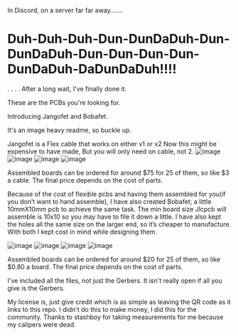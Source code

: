 In Discord, on a server far far away.......

# Duh-Duh-Duh-Dun-DunDaDuh-Dun-DunDaDuh-Dun-Dun-Dun-Dun-DunDaDuh-DaDunDaDuh!!!!
.
.
.
.
After a long wait, I've finally done it.  

These are the PCBs you're looking for.   

Introducing Jangofet and Bobafet. 

It's an image heavy readme, so buckle up.

Jangofet is a Flex cable that works on either v1 or v2
Now this might be expensive to have made, But you will only need on cable, not 2.
![image](https://github.com/user-attachments/assets/749e488b-0f25-4feb-9ee1-d746e3be66e3)
![image](https://github.com/user-attachments/assets/8c765d55-7361-4e26-901a-a11e5adaf2b1)
![image](https://github.com/user-attachments/assets/9547166d-2dff-4b57-bbdf-497bf745d76b)
![image](https://github.com/user-attachments/assets/39db9935-7c8e-4744-a7e7-3b4b312ffc1c)

Assembled boards can be ordered for around $75 for 25 of them, so like $3 a cable. The final price depends on the cost of parts. 

Because of the cost of flexible pcbs and having them assembled for you(if you don’t want to hand assemble), I have also created Bobafet; a little 10mmX10mm pcb to achieve the same task. The min board size Jlcpcb will assemble is 10x10 so you may have to file it down a little. I have also kept the holes all the same size on the larger end, so it’s cheaper to manufacture. With both I kept cost in mind while designing them.

![image](https://github.com/user-attachments/assets/528bd3b9-ca7f-4ae8-a64d-00e081cdc763)
![image](https://github.com/user-attachments/assets/6a0cf1b9-d101-49c1-bcaf-0e3757d7cf66)
![image](https://github.com/user-attachments/assets/d40e1d84-9358-4873-bc6a-a1f10c17268d)
![image](https://github.com/user-attachments/assets/4bf398fa-315a-47c9-a61e-8dc0724474e7)

Assembled boards can be ordered for around $20 for 25 of them, so like $0.80 a board. The final price depends on the cost of parts. 


I've included all the files, not just the Gerbers. It isn't really open if all you give is the Gerbers.



My license is, just give credit which is as simple as leaving the QR code as it links to this repo. I didn't do this to make money, I did this for the community.
Thanks to stashboy for taking measurements for me because my calipers were dead.
